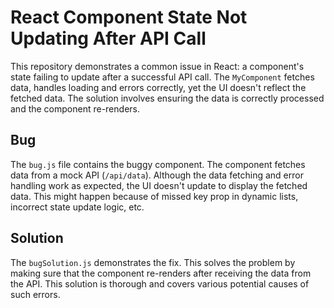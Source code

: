 # React Component State Not Updating After API Call

This repository demonstrates a common issue in React: a component's state failing to update after a successful API call. The `MyComponent` fetches data, handles loading and errors correctly, yet the UI doesn't reflect the fetched data. The solution involves ensuring the data is correctly processed and the component re-renders.

## Bug

The `bug.js` file contains the buggy component. The component fetches data from a mock API (`/api/data`). Although the data fetching and error handling work as expected, the UI doesn't update to display the fetched data.  This might happen because of missed key prop in dynamic lists, incorrect state update logic, etc.

## Solution

The `bugSolution.js` demonstrates the fix. This solves the problem by making sure that the component re-renders after receiving the data from the API.  This solution is thorough and covers various potential causes of such errors.
